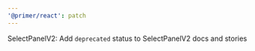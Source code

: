```yaml
---
'@primer/react': patch
---
```


SelectPanelV2: Add `deprecated` status to SelectPanelV2 docs and stories

